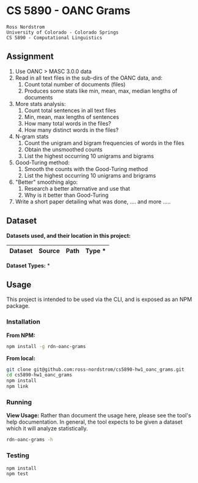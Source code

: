 CS 5890 - OANC Grams
================================

    Ross Nordstrom
    University of Colorado - Colorado Springs
    CS 5890 - Computational Linguistics

## Assignment

1. Use OANC > MASC 3.0.0 data
2. Read in all text files in the sub-dirs of the OANC data, and:
    1. Count total number of documents (files)
    2. Produces some stats like min, mean, max, median lengths of documents
3. More stats analysis:
    1. Count total sentences in all text files
    2. Min, mean, max lengths of sentences
    3. How many total words in the files?
    4. How many distinct words in the files?
4. N-gram stats
    1. Count the unigram and bigram frequencies of words in the files
    2. Obtain the unsmoothed counts
    3. List the highest occurring 10 unigrams and bigrams
5. Good-Turing method:
    1. Smooth the counts with the Good-Turing method
    2. List the highest occurring 10 unigrams and brigrams
6. "Better" smoothing algo:
    1. Research a better alternative and use that
    2. Why is it better than Good-Turing
7. Write a short paper detailing what was done, .... and more .....
  

## Dataset
**Datasets used, and their location in this project:**

**Dataset** | **Source** | **Path** | **Type** *
---|---|---|---

**Dataset Types:** *

## Usage
This project is intended to be used via the CLI, and is exposed as an NPM package.

### Installation
**From NPM:**
```sh
npm install -g rdn-oanc-grams
```

**From local:**
```sh
git clone git@github.com:ross-nordstrom/cs5890-hw1_oanc_grams.git
cd cs5890-hw1_oanc_grams
npm install
npm link
```

### Running
**View Usage:**
Rather than document the usage here, please see the tool's help documentation. In general, the tool
expects to be given a dataset which it will analyze statistically.

```sh
rdn-oanc-grams -h
```

### Testing
```sh
npm install
npm test
```
